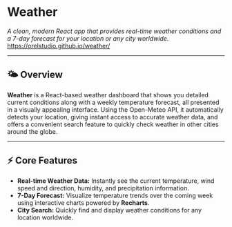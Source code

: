 # Weather

*A clean, modern React app that provides real-time weather conditions and a 7-day forecast for your location or any city worldwide.*
https://orelstudio.github.io/weather/

---

## 🌤 Overview

**Weather** is a React-based weather dashboard that shows you detailed current conditions along with a weekly temperature forecast, all presented in a visually appealing interface. Using the Open-Meteo API, it automatically detects your location, giving instant access to accurate weather data, and offers a convenient search feature to quickly check weather in other cities around the globe.

---

## ⚡️ Core Features

- **Real-time Weather Data:** Instantly see the current temperature, wind speed and direction, humidity, and precipitation information.
- **7-Day Forecast:** Visualize temperature trends over the coming week using interactive charts powered by **Recharts**.
- **City Search:** Quickly find and display weather conditions for any location worldwide.
